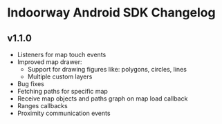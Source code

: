 # Indoorway Android SDK Changelog

## v1.1.0

- Listeners for map touch events
- Improved map drawer:
	- Support for drawing figures like: polygons, circles, lines
	- Multiple custom layers
- Bug fixes
- Fetching paths for specific map
- Receive map objects and paths graph on map load callback
- Ranges callbacks
- Proximity communication events